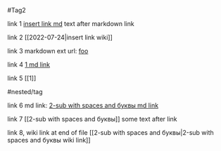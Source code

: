 #Tag2

link 1
[insert link md](2-sub.md) text after markdown link

link 2
[[2022-07-24|insert link wiki]]

link 3
markdown ext url: [foo](http://example.com)

link 4
[1 md link](1.md)

link 5
[[1]]

#nested/tag

link 6
md link: [2-sub with spaces and буквы md link](2-sub%20with%20spaces%20and%20буквы.md)

link 7
[[2-sub with spaces and буквы]] some text after link

link 8, wiki link at end of file
[[2-sub with spaces and буквы|2-sub with spaces and буквы wiki link]]
